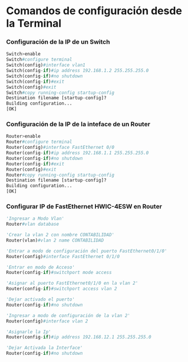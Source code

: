 # Comandos de configuración desde la Terminal

### Configuración de la IP de un Switch

```python
Switch>enable
Switch#configure terminal
Switch(config)#interface vlan1
Switch(config-if)#ip address 192.168.1.2 255.255.255.0
Switch(config-if)#no shutdown
Switch(config-if)#exit
Switch(config)#exit
Switch#copy running-config startup-config 
Destination filename [startup-config]? 
Building configuration...
[OK]
```

### Configuración de la IP de la inteface de un Router

```python
Router>enable
Router#configure terminal
Router(config)#interface FastEthernet 0/0
Router(config-if)#ip address 192.168.1.1 255.255.255.0
Router(config-if)#no shutdown
Router(config-if)#exit
Router(config)#exit
Router#copy running-config startup-config 
Destination filename [startup-config]? 
Building configuration...
[OK]
```

### Configurar IP de FastEthernet HWIC-4ESW en Router

```python
'Ingresar a Modo Vlan'
Router#vlan database

'Crear la vlan 2 con nombre CONTABILIDAD'
Router(vlan)#vlan 2 name CONTABILIDAD

'Entrar a modo de configuración del puerto FastEthernet0/1/0'
Router(config)#interface FastEthernet 0/1/0

'Entrar en modo de Acceso'
Router(config-if)#switchport mode access

'Asignar al puerto FastEthernet0/1/0 en la vlan 2'
Router(config-if)#switchport access vlan 2

'Dejar activado el puerto'
Router(config-if)#no shutdown 

'Ingresar a modo de configuración de la vlan 2'
Router(config)#interface vlan 2

'Asignarle la Ip'
Router(config-if)#ip address 192.168.12.1 255.255.255.0

'Dejar Activada la Interface'
Router(config-if)#no shutdown 

```